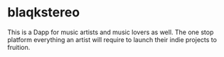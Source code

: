 # blaqkstereo
This is a Dapp for music artists and music lovers as well. The one stop platform everything an artist will require to launch their indie projects to fruition.
